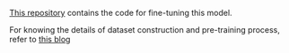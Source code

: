 [This repository](https://github.com/wangcongcong123/auto_coding) contains the code for fine-tuning this model.

For knowing the details of dataset construction and pre-training process, refer to [this blog](https://wangcongcong123.github.io/AutoCoder/)
